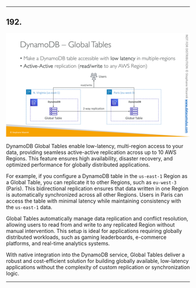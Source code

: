 
---

## 192. 
![alt text](https://github.com/mistertandon/aws-clf-co2-slides-by-stephane-maarek/blob/main/s9/192.png)

DynamoDB Global Tables enable low-latency, multi-region access to your data, providing seamless active-active replication across up to 10 AWS Regions. This feature ensures high availability, disaster recovery, and optimized performance for globally distributed applications.

For example, if you configure a DynamoDB table in the `us-east-1` Region as a Global Table, you can replicate it to other Regions, such as `eu-west-3` (Paris). This bidirectional replication ensures that data written in one Region is automatically synchronized across all other Regions. Users in Paris can access the table with minimal latency while maintaining consistency with the `us-east-1` data.

Global Tables automatically manage data replication and conflict resolution, allowing users to read from and write to any replicated Region without manual intervention. This setup is ideal for applications requiring globally distributed workloads, such as gaming leaderboards, e-commerce platforms, and real-time analytics systems.

With native integration into the DynamoDB service, Global Tables deliver a robust and cost-efficient solution for building globally available, low-latency applications without the complexity of custom replication or synchronization logic.

---
